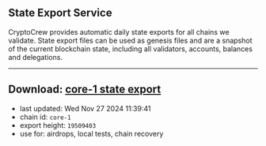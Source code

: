 ## State Export Service
CryptoCrew provides automatic daily state exports for all chains we validate. State export files can be used as genesis files and are a snapshot of the current blockchain state, including all validators, accounts, balances and delegations.

---
**Download: [core-1 state export](https://dl-eu2.ccvalidators.com/SERVICE/persistence/core-1_export_19509403.json)**
---

- last updated: Wed Nov 27 2024 11:39:41
- chain id: `core-1`
- export height: `19509403`
- use for: airdrops, local tests, chain recovery
